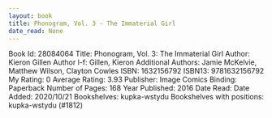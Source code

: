 ```yaml
---
layout: book
title: Phonogram, Vol. 3 - The Immaterial Girl
date_read: None
---
```


Book Id: 28084064
Title: Phonogram, Vol. 3: The Immaterial Girl
Author: Kieron Gillen
Author l-f: Gillen, Kieron
Additional Authors: Jamie McKelvie, Matthew Wilson, Clayton Cowles
ISBN: 1632156792
ISBN13: 9781632156792
My Rating: 0
Average Rating: 3.93
Publisher: Image Comics
Binding: Paperback
Number of Pages: 168
Year Published: 2016
Date Read: 
Date Added: 2020/10/21
Bookshelves: kupka-wstydu
Bookshelves with positions: kupka-wstydu (#1812)

